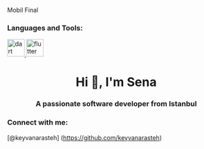 <p>Mobil Final</p>

<h3 align="left">Languages and Tools:</h3>

<p align="left"> <a href="https://dart.dev" target="_blank" rel="noreferrer"> <img src="https://www.vectorlogo.zone/logos/dartlang/dartlang-icon.svg" alt="dart" width="40" height="40"/> </a> <a href="https://flutter.dev" target="_blank" rel="noreferrer"> <img src="https://www.vectorlogo.zone/logos/flutterio/flutterio-icon.svg" alt="flutter" width="40" height="40"/> </a> </p>

<h1 align="center">Hi 👋, I'm Sena</h1>
<h3 align="center">A passionate software developer from Istanbul</h3>

<h3 align="left">Connect with me:</h3>
<p align="left">
</p>


[@keyvanarasteh] (https://github.com/keyvanarasteh)
